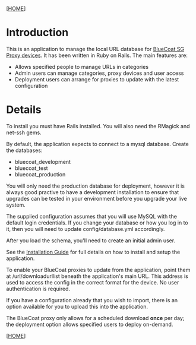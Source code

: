 [[HOME](http://code.google.com/p/bluecoaturl/)]

# Introduction #

This is an application to manage the local URL database for [BlueCoat SG Proxy devices](http://www.bluecoat.com/products/sg/index.html).  It has been written in Ruby on Rails.  The main features are:
  * Allows specified people to manage URLs in categories
  * Admin users can manage categories, proxy devices and user access
  * Deployment users can arrange for proxies to update with the latest configuration


# Details #

To install you must have Rails installed.  You will also need the RMagick and net-ssh gems.

By default, the application expects to connect to a mysql database.  Create the databases:
  * bluecoat\_development
  * bluecoat\_test
  * bluecoat\_production

You will only need the production database for deployment, however it is always good practive to have a development installation to ensure that upgrades can be tested in your environment before you upgrade your live system.

The supplied configuration assumes that you will use MySQL with the default login credentials.  If you change your database or how you log in to it, then you will need to update config/database.yml accordingly.

After you load the schema, you'll need to create an initial admin user.

See the [Installation Guide](InstallationGuide.md) for full details on how to install and setup the application.

To enable your BlueCoat proxies to update from the application, point them at /url/downloadurllist beneath the application's main URL.  This address is used to access the config in the correct format for the device.  No user authentication is required.

If you have a configuration already that you wish to import, there is an option available for you to upload this into the application.

The BlueCoat proxy only allows for a scheduled download **once** per day; the deployment option allows specified users to deploy on-demand.

[[HOME](http://code.google.com/p/bluecoaturl/)]